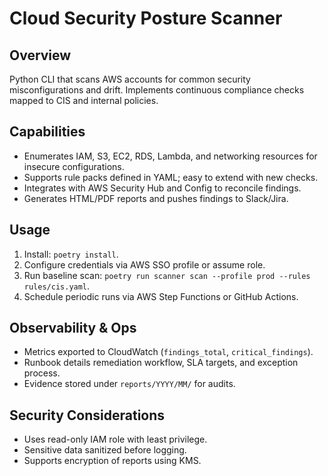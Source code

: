 # Cloud Security Posture Scanner

## Overview
Python CLI that scans AWS accounts for common security misconfigurations and drift. Implements continuous compliance checks mapped to CIS and internal policies.

## Capabilities
- Enumerates IAM, S3, EC2, RDS, Lambda, and networking resources for insecure configurations.
- Supports rule packs defined in YAML; easy to extend with new checks.
- Integrates with AWS Security Hub and Config to reconcile findings.
- Generates HTML/PDF reports and pushes findings to Slack/Jira.

## Usage
1. Install: `poetry install`.
2. Configure credentials via AWS SSO profile or assume role.
3. Run baseline scan: `poetry run scanner scan --profile prod --rules rules/cis.yaml`.
4. Schedule periodic runs via AWS Step Functions or GitHub Actions.

## Observability & Ops
- Metrics exported to CloudWatch (`findings_total`, `critical_findings`).
- Runbook details remediation workflow, SLA targets, and exception process.
- Evidence stored under `reports/YYYY/MM/` for audits.

## Security Considerations
- Uses read-only IAM role with least privilege.
- Sensitive data sanitized before logging.
- Supports encryption of reports using KMS.

